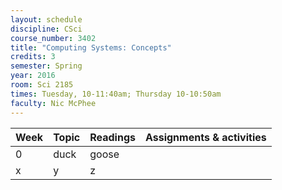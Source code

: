 ```yaml
---
layout: schedule
discipline: CSci
course_number: 3402
title: "Computing Systems: Concepts"
credits: 3
semester: Spring
year: 2016
room: Sci 2185
times: Tuesday, 10-11:40am; Thursday 10-10:50am
faculty: Nic McPhee
---
```


| Week | Topic | Readings | Assignments & activities |
| ---- | ---- | ----- | ---- |
| 0 | duck | goose |
| x    | y    | z     |
